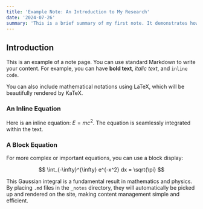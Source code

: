 ```yaml
---
title: 'Example Note: An Introduction to My Research'
date: '2024-07-26'
summary: 'This is a brief summary of my first note. It demonstrates how Markdown and LaTeX can be used to create rich content.'
---
```


## Introduction

This is an example of a note page. You can use standard Markdown to write your content. For example, you can have **bold text**, *italic text*, and `inline code`.

You can also include mathematical notations using LaTeX, which will be beautifully rendered by KaTeX.

### An Inline Equation

Here is an inline equation: $E = mc^2$. The equation is seamlessly integrated within the text.

### A Block Equation

For more complex or important equations, you can use a block display:

$$
\int_{-\infty}^{\infty} e^{-x^2} dx = \sqrt{\pi}
$$

This Gaussian integral is a fundamental result in mathematics and physics. By placing `.md` files in the `_notes` directory, they will automatically be picked up and rendered on the site, making content management simple and efficient. 